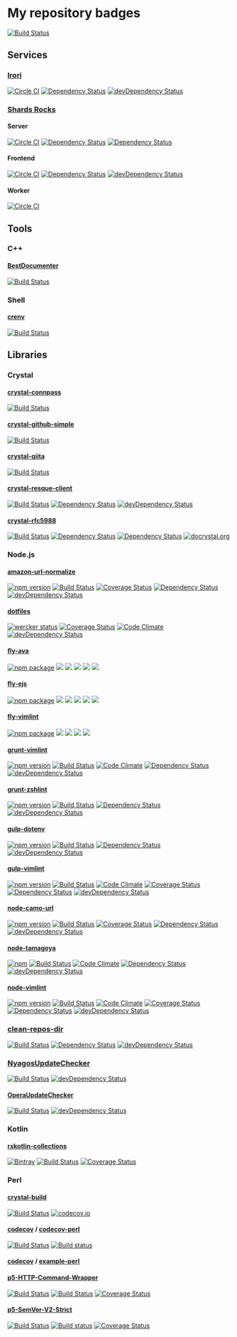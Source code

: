 # My repository badges

[![Build Status](https://snap-ci.com/pine613/badges/branch/master/build_image)](https://snap-ci.com/pine613/badges/branch/master)

## Services

### [Irori](https://github.com/pine613/Irori)

[![Circle CI](https://img.shields.io/circleci/project/pine613/Irori/master.svg?style=flat-square)](https://circleci.com/gh/pine613/Irori)
[![Dependency Status](https://img.shields.io/david/pine613/Irori.svg?style=flat-square)](https://david-dm.org/pine613/Irori)
[![devDependency Status](https://img.shields.io/david/dev/pine613/Irori.svg?style=flat-square)](https://david-dm.org/pine613/Irori#info=devDependencies)

### [Shards Rocks](https://shards.rocks/)

#### Server

[![Circle CI](https://img.shields.io/circleci/project/shardsrocks/sharock-server/master.svg)](https://circleci.com/gh/shardsrocks/sharock-server/tree/master)
[![Dependency Status](https://shards.rocks/badge/github/shardsrocks/sharock-api-server/status.svg)](https://shards.rocks/github/shardsrocks/sharock-api-server)
[![Dependency Status](https://shards.rocks/badge/github/shardsrocks/sharock-api-server/dev_status.svg)](https://shards.rocks/github/shardsrocks/sharock-api-server)

#### Frontend

[![Circle CI](https://img.shields.io/circleci/project/shardsrocks/sharock-frontend/master.svg)](https://circleci.com/gh/shardsrocks/sharock-frontend/tree/master)
[![Dependency Status](https://david-dm.org/shardsrocks/sharock-frontend.svg)](https://david-dm.org/shardsrocks/sharock-frontend)
[![devDependency Status](https://david-dm.org/shardsrocks/sharock-frontend/dev-status.svg)](https://david-dm.org/shardsrocks/sharock-frontend#info=devDependencies)

#### Worker

[![Circle CI](https://img.shields.io/circleci/project/shardsrocks/sharock-worker/master.svg)](https://circleci.com/gh/shardsrocks/sharock-worker/tree/master)

## Tools

### C++

#### [BestDocumenter](https://github.com/pine613/BestDocumenter)

[![Build Status](https://travis-ci.org/pine613/BestDocumenter.svg?branch=master)](https://travis-ci.org/pine613/BestDocumenter)

### Shell

#### [crenv](https://github.com/pine613/crenv)

[![Build Status](https://travis-ci.org/pine613/crenv.svg?branch=master)](https://travis-ci.org/pine613/crenv)

## Libraries

### Crystal

#### [crystal-connpass](https://github.com/pine613/crystal-connpass)

[![Build Status](https://travis-ci.org/pine613/crystal-connpass.svg?branch=master)](https://travis-ci.org/pine613/crystal-connpass)

#### [crystal-github-simple](https://github.com/pine613/crystal-github-simple)

[![Build Status](https://travis-ci.org/pine613/crystal-github-simple.svg)](https://travis-ci.org/pine613/crystal-github-simple)

#### [crystal-qiita](https://github.com/pine613/crystal-qiita)

[![Build Status](https://travis-ci.org/pine613/crystal-qiita.svg)](https://travis-ci.org/pine613/crystal-qiita)

#### [crystal-resque-client](https://github.com/pine613/crystal-resque-client)

[![Build Status](https://travis-ci.org/pine613/crystal-resque-client.svg?branch=master)](https://travis-ci.org/pine613/crystal-resque-client)
[![Dependency Status](https://shards.rocks/badge/github/pine613/crystal-resque-client/status.svg)](https://shards.rocks/github/pine613/crystal-resque-client)
[![devDependency Status](https://shards.rocks/badge/github/pine613/crystal-resque-client/dev_status.svg)](https://shards.rocks/github/pine613/crystal-resque-client)

#### [crystal-rfc5988](https://github.com/pine613/crystal-rfc5988)

[![Build Status](https://travis-ci.org/pine613/crystal-rfc5988.svg?branch=master)](https://travis-ci.org/pine613/crystal-rfc5988)
[![Dependency Status](https://shards.rocks/badge/github/pine613/crystal-rfc5988/status.svg)](https://shards.rocks/github/pine613/crystal-rfc5988)
[![Dependency Status](https://shards.rocks/badge/github/pine613/crystal-rfc5988/dev_status.svg)](https://shards.rocks/github/pine613/crystal-rfc5988)
[![docrystal.org](http://docrystal.org/badge.svg?style=round)](http://docrystal.org/github.com/pine613/crystal-rfc5988)

### Node.js

#### [amazon-url-normalize](https://github.com/pine613/amznjp-url-normalize)

[![npm version](https://badge.fury.io/js/amznjp-url-normalize.svg)](http://badge.fury.io/js/amznjp-url-normalize)
[![Build Status](https://travis-ci.org/pine613/amznjp-url-normalize.svg?branch=master)](https://travis-ci.org/pine613/amznjp-url-normalize)
[![Coverage Status](https://coveralls.io/repos/pine613/amznjp-url-normalize/badge.svg?branch=master)](https://coveralls.io/r/pine613/amznjp-url-normalize?branch=master)
[![Dependency Status](https://david-dm.org/pine613/amznjp-url-normalize.svg)](https://david-dm.org/pine613/amznjp-url-normalize)
[![devDependency Status](https://david-dm.org/pine613/amznjp-url-normalize/dev-status.svg)](https://david-dm.org/pine613/amznjp-url-normalize#info=devDependencies)

#### [dotfiles](https://github.com/pine613/dotfiles)

[![wercker status](https://img.shields.io/wercker/ci/54f5f52d1afdc9f97c000564.svg?style=flat-square)](https://app.wercker.com/project/bykey/0f3a3fac65929edc8fd6e53818d5aba6)
[![Coverage Status](https://img.shields.io/coveralls/pine613/dotfiles/master.svg?style=flat-square)](https://coveralls.io/r/pine613/dotfiles)
[![Code Climate](https://img.shields.io/codeclimate/github/pine613/dotfiles.svg?style=flat-square)](https://codeclimate.com/github/pine613/dotfiles)
[![devDependency Status](https://img.shields.io/david/dev/pine613/dotfiles.svg?style=flat-square)](https://david-dm.org/pine613/dotfiles#info=devDependencies)

#### [fly-ava](https://github.com/pine613/fly-ava)

[![npm package](https://img.shields.io/npm/v/fly-ava.svg?style=flat-square)](https://www.npmjs.org/package/fly-ava)
[![](http://img.shields.io/travis/pine613/fly-ava.svg?style=flat-square)](https://travis-ci.org/pine613/fly-ava)
[![](https://img.shields.io/appveyor/ci/pine613/fly-ava/master.svg?style=flat-square)](https://ci.appveyor.com/project/pine613/fly-ava/branch/master)
[![](https://img.shields.io/codeclimate/github/pine613/fly-ava.svg?style=flat-square)](https://codeclimate.com/github/pine613/fly-ava)
[![](https://img.shields.io/david/pine613/fly-ava.svg?style=flat-square)](https://david-dm.org/pine613/fly-ava)
[![](https://img.shields.io/david/dev/pine613/fly-ava.svg?style=flat-square)](https://david-dm.org/pine613/fly-ava#info=devDependencies&view=table)

#### [fly-ejs](https://github.com/pine613/fly-ejs)

[![npm package](https://img.shields.io/npm/v/fly-ejs.svg?style=flat-square)](https://www.npmjs.org/package/fly-ejs)
[![](http://img.shields.io/travis/pine613/fly-ejs.svg?style=flat-square)](https://travis-ci.org/pine613/fly-ejs)
[![](https://img.shields.io/appveyor/ci/pine613/fly-ejs/master.svg?style=flat-square)](https://ci.appveyor.com/project/pine613/fly-ejs/branch/master)
[![](https://img.shields.io/codeclimate/github/pine613/fly-ejs.svg?style=flat-square)](https://codeclimate.com/github/pine613/fly-ejs)
[![](https://img.shields.io/david/pine613/fly-ejs.svg?style=flat-square)](https://david-dm.org/pine613/fly-ejs)
[![](https://img.shields.io/david/dev/pine613/fly-ejs.svg?style=flat-square)](https://david-dm.org/pine613/fly-ejs#info=devDependencies&view=table)

#### [fly-vimlint](https://github.com/pine613/fly-vimlint)

[![npm package](https://img.shields.io/npm/v/fly-vimlint.svg?style=flat-square)](https://www.npmjs.org/package/fly-vimlint)
[![](http://img.shields.io/travis/pine613/fly-vimlint.svg?style=flat-square)](https://travis-ci.org/pine613/fly-vimlint)
[![](https://img.shields.io/codeclimate/github/pine613/fly-vimlint.svg?style=flat-square)](https://codeclimate.com/github/pine613/fly-vimlint)
[![](https://img.shields.io/david/pine613/fly-vimlint.svg?style=flat-square)](https://david-dm.org/pine613/fly-vimlint)
[![](https://img.shields.io/david/dev/pine613/fly-vimlint.svg?style=flat-square)](https://david-dm.org/pine613/fly-vimlint#info=devDependencies&view=table)

#### [grunt-vimlint](https://github.com/pine613/grunt-vimlint)

[![npm version](https://badge.fury.io/js/grunt-vimlint.svg)](http://badge.fury.io/js/grunt-vimlint)
[![Build Status](https://travis-ci.org/pine613/grunt-vimlint.svg?branch=master)](https://travis-ci.org/pine613/grunt-vimlint)
[![Code Climate](https://codeclimate.com/github/pine613/grunt-vimlint/badges/gpa.svg)](https://codeclimate.com/github/pine613/grunt-vimlint)
[![Dependency Status](https://david-dm.org/pine613/grunt-vimlint.svg)](https://david-dm.org/pine613/grunt-vimlint)
[![devDependency Status](https://david-dm.org/pine613/grunt-vimlint/dev-status.svg)](https://david-dm.org/pine613/grunt-vimlint#info=devDependencies)

#### [grunt-zshlint](https://github.com/pine613/grunt-zshlint)

[![npm version](https://badge.fury.io/js/grunt-zshlint.svg)](http://badge.fury.io/js/grunt-zshlint)
[![Build Status](https://travis-ci.org/pine613/grunt-zshlint.svg?branch=master)](https://travis-ci.org/pine613/grunt-zshlint)
[![Dependency Status](https://david-dm.org/pine613/grunt-zshlint.svg)](https://david-dm.org/pine613/grunt-zshlint)
[![devDependency Status](https://david-dm.org/pine613/grunt-zshlint/dev-status.svg)](https://david-dm.org/pine613/grunt-zshlint#info=devDependencies)

#### [gulp-dotenv](https://github.com/pine613/gulp-dotenv)

[![npm version](https://img.shields.io/npm/v/gulp-dotenv.svg?style=flat-square)](https://www.npmjs.com/package/gulp-dotenv)
[![Build Status](https://img.shields.io/travis/pine613/gulp-dotenv/master.svg?style=flat-square)](https://travis-ci.org/pine613/gulp-dotenv)
[![Dependency Status](https://img.shields.io/david/pine613/gulp-dotenv.svg?style=flat-square)](https://david-dm.org/pine613/gulp-dotenv)
[![devDependency Status](https://img.shields.io/david/dev/pine613/gulp-dotenv.svg?style=flat-square)](https://david-dm.org/pine613/gulp-dotenv#info=devDependencies)

#### [gulp-vimlint](https://github.com/pine613/gulp-vimlint)

[![npm version](https://badge.fury.io/js/gulp-vimlint.svg)](http://badge.fury.io/js/gulp-vimlint)
[![Build Status](https://travis-ci.org/pine613/gulp-vimlint.svg?branch=master)](https://travis-ci.org/pine613/gulp-vimlint)
[![Code Climate](https://codeclimate.com/github/pine613/gulp-vimlint/badges/gpa.svg)](https://codeclimate.com/github/pine613/gulp-vimlint)
[![Coverage Status](https://coveralls.io/repos/pine613/gulp-vimlint/badge.svg?branch=master)](https://coveralls.io/r/pine613/gulp-vimlint?branch=master)
[![Dependency Status](https://david-dm.org/pine613/gulp-vimlint.svg)](https://david-dm.org/pine613/gulp-vimlint)
[![devDependency Status](https://david-dm.org/pine613/gulp-vimlint/dev-status.svg)](https://david-dm.org/pine613/gulp-vimlint#info=devDependencies)

#### [node-camo-url](https://github.com/pine613/node-camo-url)

[![npm version](https://badge.fury.io/js/camo-url.svg)](http://badge.fury.io/js/camo-url)
[![Build Status](https://travis-ci.org/pine613/node-camo-url.svg?branch=master)](https://travis-ci.org/pine613/node-camo-url)
[![Coverage Status](https://coveralls.io/repos/pine613/node-camo-url/badge.svg?branch=master)](https://coveralls.io/r/pine613/node-camo-url?branch=master)
[![Dependency Status](https://david-dm.org/pine613/node-camo-url.svg)](https://david-dm.org/pine613/node-camo-url)
[![devDependency Status](https://david-dm.org/pine613/node-camo-url/dev-status.svg)](https://david-dm.org/pine613/node-camo-url#info=devDependencies)

#### [node-tamagoya](https://github.com/pine613/node-tamagoya)

[![npm](https://img.shields.io/npm/v/tamagoya.svg?style=flat-square)](https://www.npmjs.org/package/tamagoya)
[![Build Status](https://img.shields.io/travis/pine613/node-tamagoya/master.svg?style=flat-square)](https://travis-ci.org/pine613/node-tamagoya)
[![Code Climate](https://img.shields.io/codeclimate/github/pine613/node-tamagoya.svg?style=flat-square)](https://codeclimate.com/github/pine613/node-tamagoya)
[![Dependency Status](https://img.shields.io/david/pine613/node-tamagoya.svg?style=flat-square)](https://david-dm.org/pine613/node-tamagoya)
[![devDependency Status](https://img.shields.io/david/dev/pine613/node-tamagoya.svg?style=flat-square)](https://david-dm.org/pine613/node-tamagoya#info=devDependencies)

#### [node-vimlint](https://github.com/pine613/node-vimlint)

[![npm version](https://badge.fury.io/js/vimlint.svg)](https://www.npmjs.com/package/vimlint)
[![Build Status](https://travis-ci.org/pine613/node-vimlint.svg?branch=master)](https://travis-ci.org/pine613/node-vimlint)
[![Code Climate](https://codeclimate.com/github/pine613/node-vimlint/badges/gpa.svg)](https://codeclimate.com/github/pine613/node-vimlint)
[![Coverage Status](https://coveralls.io/repos/pine613/node-vimlint/badge.svg?branch=master)](https://coveralls.io/r/pine613/node-vimlint?branch=master)
[![Dependency Status](https://david-dm.org/pine613/node-vimlint.svg)](https://david-dm.org/pine613/node-vimlint)
[![devDependency Status](https://david-dm.org/pine613/node-vimlint/dev-status.svg)](https://david-dm.org/pine613/node-vimlint#info=devDependencies)

### [clean-repos-dir](https://github.com/pine613/clean-repos-dir)

[![Build Status](https://travis-ci.org/pine613/clean-repos-dir.svg?branch=master)](https://travis-ci.org/pine613/clean-repos-dir)
[![Dependency Status](https://david-dm.org/pine613/clean-repos-dir.svg)](https://david-dm.org/pine613/clean-repos-dir)
[![devDependency Status](https://david-dm.org/pine613/clean-repos-dir/dev-status.svg)](https://david-dm.org/pine613/clean-repos-dir#info=devDependencies)

### [NyagosUpdateChecker](https://github.com/pine613/NyagosUpdateChecker)

[![Build Status](https://travis-ci.org/pine613/NyagosUpdateChecker.svg?branch=master)](https://travis-ci.org/pine613/NyagosUpdateChecker)
[![devDependency Status](https://david-dm.org/pine613/NyagosUpdateChecker/dev-status.svg)](https://david-dm.org/pine613/NyagosUpdateChecker#info=devDependencies)

#### [OperaUpdateChecker](https://github.com/pine613/OperaUpdateChecker)

[![Build Status](https://travis-ci.org/pine613/OperaUpdateChecker.svg?branch=master)](https://travis-ci.org/pine613/OperaUpdateChecker)
[![devDependency Status](https://david-dm.org/pine613/OperaUpdateChecker/dev-status.svg)](https://david-dm.org/pine613/OperaUpdateChecker#info=devDependencies)

### Kotlin

#### [rxkotlin-collections](https://github.com/pine613/rxkotlin-collections)

[![Bintray](https://img.shields.io/bintray/v/pinemz/maven/rxkotlin-collections.svg?style=flat-square)](https://bintray.com/pinemz/maven/rxkotlin-collections/view)
[![Build Status](https://img.shields.io/travis/pine613/rxkotlin-collections/master.svg?style=flat-square)](https://travis-ci.org/pine613/rxkotlin-collections)
[![Coverage Status](https://img.shields.io/coveralls/pine613/rxkotlin-collections/master.svg?style=flat-square)](https://coveralls.io/github/pine613/rxkotlin-collections?branch=master)

### Perl

#### [crystal-build](https://github.com/pine613/crystal-build)

[![Build Status](https://travis-ci.org/pine613/crystal-build.svg?branch=master)](https://travis-ci.org/pine613/crystal-build)
[![codecov.io](http://codecov.io/github/pine613/crystal-build/coverage.svg?branch=master)](http://codecov.io/github/pine613/crystal-build?branch=master)

#### [codecov](https://github.com/codecov) / [codecov-perl](https://github.com/codecov/codecov-perl)

[![Build Status](https://travis-ci.org/codecov/codecov-perl.svg?branch=master)](https://travis-ci.org/codecov/codecov-perl)
[![Build status](https://ci.appveyor.com/api/projects/status/5lsn4kb9dt9fj9eq/branch/master?svg=true)](https://ci.appveyor.com/project/stevepeak/codecov-perl/branch/master)

#### [codecov](https://github.com/codecov) / [example-perl](https://github.com/codecov/example-perl)

#### [p5-HTTP-Command-Wrapper](https://github.com/pine613/p5-HTTP-Command-Wrapper)

[![Build Status](https://travis-ci.org/pine613/p5-HTTP-Command-Wrapper.svg?branch=master)](https://travis-ci.org/pine613/p5-HTTP-Command-Wrapper)
[![Build Status](https://ci.appveyor.com/api/projects/status/86fnc27jnv9w13jc/branch/master?svg=true)](https://ci.appveyor.com/project/pine613/p5-HTTP-Command-Wrapper/branch/master)
[![Coverage Status](http://codecov.io/github/pine613/p5-HTTP-Command-Wrapper/coverage.svg?branch=master)](https://codecov.io/github/pine613/p5-HTTP-Command-Wrapper?branch=master)

#### [p5-SemVer-V2-Strict](https://github.com/pine613/p5-SemVer-V2-Strict)

[![Build Status](https://travis-ci.org/pine613/p5-SemVer-V2-Strict.svg?branch=master)](https://travis-ci.org/pine613/p5-SemVer-V2-Strict)
[![Build status](https://ci.appveyor.com/api/projects/status/bdym4j0is9v738v6/branch/master?svg=true)](https://ci.appveyor.com/project/pine613/p5-semver-v2-strict/branch/master)
[![Coverage Status](http://codecov.io/github/pine613/p5-SemVer-V2-Strict/coverage.svg?branch=master)](https://codecov.io/github/pine613/p5-SemVer-V2-Strict?branch=master)

